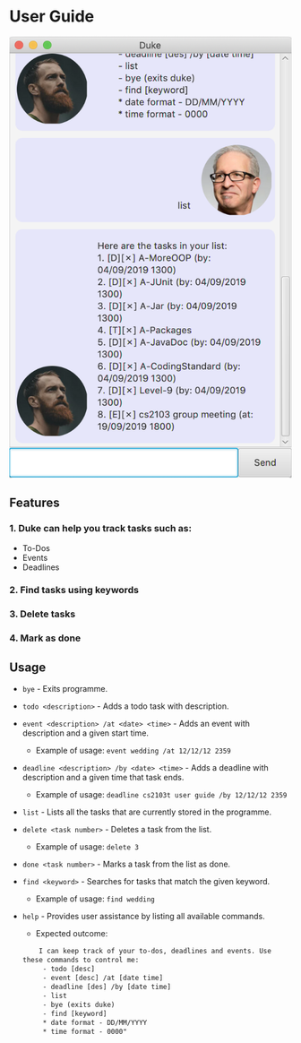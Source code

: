 # User Guide

![Image of Ui](https://github.com/bitterg0d/duke/blob/master/docs/Ui.png?raw=true)
## Features 
### 1. Duke can help you track tasks such as:
* To-Dos
* Events
* Deadlines

### 2. Find tasks using keywords
### 3. Delete tasks
### 4. Mark as done

## Usage
- `bye` - Exits programme.

- `todo <description>` - Adds a todo task with description.

- `event <description> /at <date> <time>` - Adds an event with description and a given start time.
    - Example of usage: `event wedding /at 12/12/12 2359`

- `deadline <description> /by <date> <time>` - Adds a deadline with description and a given time that task ends.
    - Example of usage: `deadline cs2103t user guide /by 12/12/12 2359`
- `list` - Lists all the tasks that are currently stored in the programme.

- `delete <task number>` - Deletes a task from the list.
    - Example of usage: `delete 3`
    
- `done <task number>` - Marks a task from the list as done.

- `find <keyword>` - Searches for tasks that match the given keyword.
    - Example of usage: `find wedding`
    
- `help` - Provides user assistance by listing all available commands.
    - Expected outcome:
    ```Hello, I'm Duke!
        I can keep track of your to-dos, deadlines and events. Use these commands to control me:
         - todo [desc]
         - event [desc] /at [date time]
         - deadline [des] /by [date time]
         - list
         - bye (exits duke)
         - find [keyword]
         * date format - DD/MM/YYYY
         * time format - 0000"
    ```